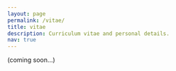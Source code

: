```yaml
---
layout: page
permalink: /vitae/
title: vitae
description: Curriculum vitae and personal details.
nav: true
---
```


(coming soon...)
